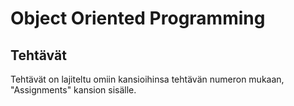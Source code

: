 ﻿
# Object Oriented Programming

## Tehtävät
Tehtävät on lajiteltu omiin kansioihinsa tehtävän numeron mukaan, "Assignments" kansion sisälle.